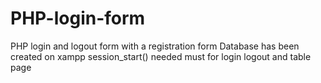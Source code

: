 # PHP-login-form
PHP login and logout form with a registration form
Database has been created on xampp 
session_start() needed must for login logout and table page 

